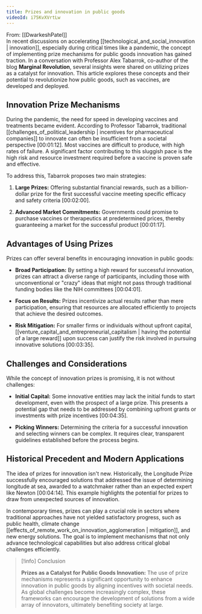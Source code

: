 ```yaml
---
title: Prizes and innovation in public goods
videoId: i75KvXVrtLw
---
```


From: [[DwarkeshPatel]] <br/> 
In recent discussions on accelerating [[technological_and_social_innovation | innovation]], especially during critical times like a pandemic, the concept of implementing prize mechanisms for public goods innovation has gained traction. In a conversation with Professor Alex Tabarrok, co-author of the blog **Marginal Revolution**, several insights were shared on utilizing prizes as a catalyst for innovation. This article explores these concepts and their potential to revolutionize how public goods, such as vaccines, are developed and deployed.

## Innovation Prize Mechanisms

During the pandemic, the need for speed in developing vaccines and treatments became evident. According to Professor Tabarrok, traditional [[challenges_of_political_leadership | incentives for pharmaceutical companies]] to innovate can often be insufficient from a societal perspective <a class="yt-timestamp" data-t="00:01:12">[00:01:12]</a>. Most vaccines are difficult to produce, with high rates of failure. A significant factor contributing to this sluggish pace is the high risk and resource investment required before a vaccine is proven safe and effective.

To address this, Tabarrok proposes two main strategies:

1. **Large Prizes:** Offering substantial financial rewards, such as a billion-dollar prize for the first successful vaccine meeting specific efficacy and safety criteria <a class="yt-timestamp" data-t="00:02:00">[00:02:00]</a>.

2. **Advanced Market Commitments:** Governments could promise to purchase vaccines or therapeutics at predetermined prices, thereby guaranteeing a market for the successful product <a class="yt-timestamp" data-t="00:01:17">[00:01:17]</a>.

## Advantages of Using Prizes

Prizes can offer several benefits in encouraging innovation in public goods:

- **Broad Participation:** By setting a high reward for successful innovation, prizes can attract a diverse range of participants, including those with unconventional or "crazy" ideas that might not pass through traditional funding bodies like the NIH committees <a class="yt-timestamp" data-t="00:04:01">[00:04:01]</a>.

- **Focus on Results:** Prizes incentivize actual results rather than mere participation, ensuring that resources are allocated efficiently to projects that achieve the desired outcomes.

- **Risk Mitigation:** For smaller firms or individuals without upfront capital, [[venture_capital_and_entrepreneurial_capitalism | having the potential of a large reward]] upon success can justify the risk involved in pursuing innovative solutions <a class="yt-timestamp" data-t="00:03:35">[00:03:35]</a>.

## Challenges and Considerations

While the concept of innovation prizes is promising, it is not without challenges:

- **Initial Capital:** Some innovative entities may lack the initial funds to start development, even with the prospect of a large prize. This presents a potential gap that needs to be addressed by combining upfront grants or investments with prize incentives <a class="yt-timestamp" data-t="00:04:35">[00:04:35]</a>.

- **Picking Winners:** Determining the criteria for a successful innovation and selecting winners can be complex. It requires clear, transparent guidelines established before the process begins.

## Historical Precedent and Modern Applications

The idea of prizes for innovation isn't new. Historically, the Longitude Prize successfully encouraged solutions that addressed the issue of determining longitude at sea, awarded to a watchmaker rather than an expected expert like Newton <a class="yt-timestamp" data-t="00:04:14">[00:04:14]</a>. This example highlights the potential for prizes to draw from unexpected sources of innovation.

In contemporary times, prizes can play a crucial role in sectors where traditional approaches have not yielded satisfactory progress, such as public health, climate change [[effects_of_remote_work_on_innovation_agglomeration | mitigation]], and new energy solutions. The goal is to implement mechanisms that not only advance technological capabilities but also address critical global challenges efficiently.

> [!info] Conclusion
> 
> **Prizes as a Catalyst for Public Goods Innovation:** The use of prize mechanisms represents a significant opportunity to enhance innovation in public goods by aligning incentives with societal needs. As global challenges become increasingly complex, these frameworks can encourage the development of solutions from a wide array of innovators, ultimately benefiting society at large.